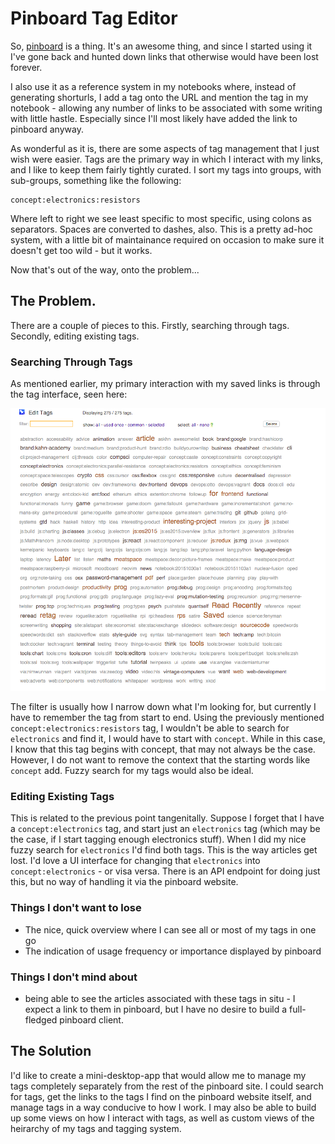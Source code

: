 # Pinboard Tag Editor

So, [pinboard](https://pinboard.in) is a thing. It's an awesome thing, and since
I started using it I've gone back and hunted down links that otherwise would
have been lost forever.

I also use it as a reference system in my notebooks where,
instead of generating shorturls, I add a tag onto the URL and mention the tag in
my notebook - allowing any number of links to be associated with some writing
with little hastle. Especially since I'll most likely have added the link to
pinboard anyway.

As wonderful as it is, there are some aspects of tag management that I just wish
were easier. Tags are the primary way in which I interact with my links, and I
like to keep them fairly tightly curated. I sort my tags into groups, with
sub-groups, something like the following:

```
concept:electronics:resistors
```

Where left to right we see least specific to most specific, using colons as
separators. Spaces are converted to dashes, also. This is a pretty ad-hoc
system, with a little bit of maintainance required on occasion to make sure it
doesn't get too wild - but it works.

Now that's out of the way, onto the problem...

## The Problem.

There are a couple of pieces to this. Firstly, searching through tags. Secondly,
editing existing tags.

### Searching Through Tags

As mentioned earlier, my primary interaction with my saved links is through the
tag interface, seen here:

![Tag Interface](./docs/images/tag-interface.png)

The filter is usually how I narrow down what I'm looking for, but currently I
have to remember the tag from start to end. Using the previously mentioned
`concept:electronics:resistors` tag, I wouldn't be able to search for
`electronics` and find it, I would have to start  with `concept`. While in this
case, I know that this tag begins with concept, that may not always be the case.
However, I do not want to remove the context that the starting words like
`concept` add. Fuzzy search for my tags would also be ideal.

### Editing Existing Tags

This is related to the previous point tangenitally. Suppose I forget that I have
a `concept:electronics` tag, and start just an `electronics` tag (which may be
the case, if I start tagging enough electronics stuff). When I did my nice fuzzy
search for `electronics` I'd find both tags. This is the way articles get lost.
I'd love a UI interface for changing that `electronics` into
`concept:electronics` - or visa versa. There is an API endpoint for doing just
this, but no way of handling it via the pinboard website.


### Things I don't want to lose

* The nice, quick overview where I can see all or most of my tags in one go
* The indication of usage frequency or importance displayed by pinboard

### Things I don't mind about

* being able to see the articles associated with these tags in situ - I expect a
  link to them in pinboard, but I have no desire to build a full-fledged
  pinboard client.


## The Solution

I'd like to create a mini-desktop-app that would allow me to manage my tags
completely separately from the rest of the pinboard site. I could search for
tags, get the links to the tags I find on the pinboard website itself, and
manage tags in a way conducive to how I work. I may also be able to build up
some views on how I interact with tags, as well as custom views of the heirarchy
of my tags and tagging system.
